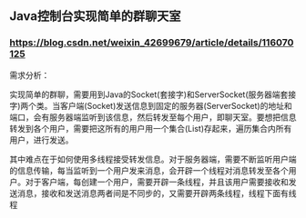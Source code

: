 ## Java控制台实现简单的群聊天室

### https://blog.csdn.net/weixin_42699679/article/details/116070125

需求分析：

实现简单的群聊，需要用到Java的Socket(套接字)和ServerSocket(服务器端套接字)两个类。当客户端(Socket)发送信息到固定的服务器(ServerSocket)的地址和端口，会有服务器端监听到该信息，然后转发至每个用户，即聊天室。要想把信息转发到各个用户，需要把这所有的用户用一个集合(List)存起来，遍历集合内所有用户，进行发送。

其中难点在于如何使用多线程接受转发信息。对于服务器端，需要不断监听用户端的信息传输，每当监听到一个用户发来消息，会开辟一个线程对消息转发至各个用户。对于客户端，每创建一个用户，需要开辟一条线程，并且该用户需要接收和发送消息，接收和发送消息两者间是不同步的，又需要开辟两条线程，线程下面有线程